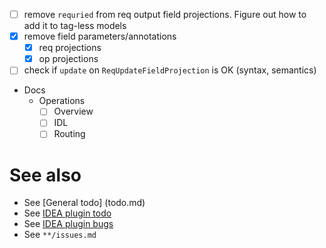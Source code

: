 - [ ] remove `requried` from req output field projections. Figure out how to add it to tag-less models
- [x] remove field parameters/annotations
  - [x] req projections
  - [x] op projections
- [ ] check if `update` on `ReqUpdateFieldProjection` is OK (syntax, semantics)

- Docs
  - Operations
    - [ ] Overview
    - [ ] IDL
    - [ ] Routing

# See also
- See [General todo] (todo.md)
- See [IDEA plugin todo](idea-plugin/todo.md)
- See [IDEA plugin bugs](idea-plugin/bugs.md)
- See `**/issues.md`
